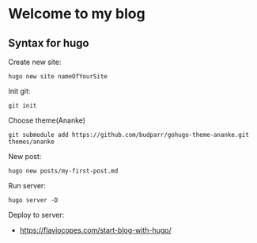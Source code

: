 # Welcome to my blog  
## Syntax for hugo  
Create new site:  
```
hugo new site nameOfYourSite  
```  
Init git:  
```
git init  
```  
Choose theme(Ananke)  
```
git submodule add https://github.com/budparr/gohugo-theme-ananke.git themes/ananke  
```  
New post:  
```
hugo new posts/my-first-post.md
```  
Run server:  
```
hugo server -D
```  
Deploy to server:  
- https://flaviocopes.com/start-blog-with-hugo/  
